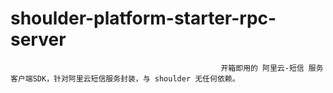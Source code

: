 # shoulder-platform-starter-rpc-server
                                                   
                                                   开箱即用的 阿里云-短信 服务客户端SDK，针对阿里云短信服务封装，与 shoulder 无任何依赖。